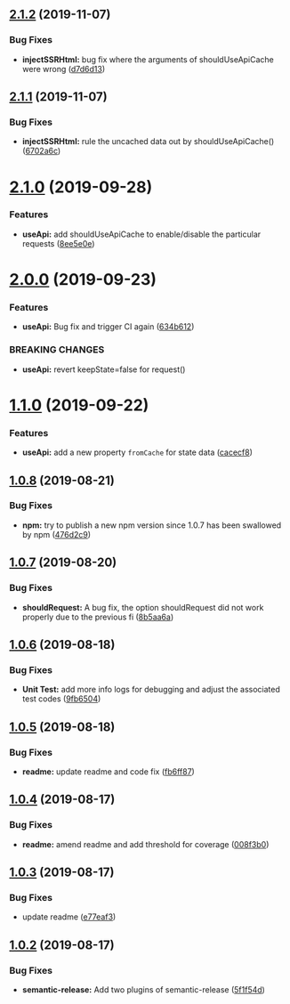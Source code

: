 ## [2.1.2](https://github.com/RyanRoll/react-use-api/compare/v2.1.1...v2.1.2) (2019-11-07)


### Bug Fixes

* **injectSSRHtml:** bug fix where the arguments of shouldUseApiCache were wrong ([d7d6d13](https://github.com/RyanRoll/react-use-api/commit/d7d6d13))

## [2.1.1](https://github.com/RyanRoll/react-use-api/compare/v2.1.0...v2.1.1) (2019-11-07)


### Bug Fixes

* **injectSSRHtml:** rule the uncached data out by shouldUseApiCache() ([6702a6c](https://github.com/RyanRoll/react-use-api/commit/6702a6c))

# [2.1.0](https://github.com/RyanRoll/react-use-api/compare/v2.0.0...v2.1.0) (2019-09-28)


### Features

* **useApi:** add shouldUseApiCache to enable/disable the particular requests ([8ee5e0e](https://github.com/RyanRoll/react-use-api/commit/8ee5e0e))

# [2.0.0](https://github.com/RyanRoll/react-use-api/compare/v1.1.0...v2.0.0) (2019-09-23)


### Features

* **useApi:** Bug fix and trigger CI again ([634b612](https://github.com/RyanRoll/react-use-api/commit/634b612))


### BREAKING CHANGES

* **useApi:** revert keepState=false for request()

# [1.1.0](https://github.com/RyanRoll/react-use-api/compare/v1.0.8...v1.1.0) (2019-09-22)


### Features

* **useApi:** add a new property `fromCache` for state data ([cacecf8](https://github.com/RyanRoll/react-use-api/commit/cacecf8))

## [1.0.8](https://github.com/RyanRoll/react-use-api/compare/v1.0.7...v1.0.8) (2019-08-21)


### Bug Fixes

* **npm:** try to publish a new npm version since 1.0.7 has been swallowed by npm ([476d2c9](https://github.com/RyanRoll/react-use-api/commit/476d2c9))

## [1.0.7](https://github.com/RyanRoll/react-use-api/compare/v1.0.6...v1.0.7) (2019-08-20)


### Bug Fixes

* **shouldRequest:** A bug fix, the option shouldRequest did not work properly due to the previous fi ([8b5aa6a](https://github.com/RyanRoll/react-use-api/commit/8b5aa6a))

## [1.0.6](https://github.com/RyanRoll/react-use-api/compare/v1.0.5...v1.0.6) (2019-08-18)


### Bug Fixes

* **Unit Test:** add more info logs for debugging and adjust the associated test codes ([9fb6504](https://github.com/RyanRoll/react-use-api/commit/9fb6504))

## [1.0.5](https://github.com/RyanRoll/react-use-api/compare/v1.0.4...v1.0.5) (2019-08-18)


### Bug Fixes

* **readme:** update readme and code fix ([fb6ff87](https://github.com/RyanRoll/react-use-api/commit/fb6ff87))

## [1.0.4](https://github.com/RyanRoll/react-use-api/compare/v1.0.3...v1.0.4) (2019-08-17)


### Bug Fixes

* **readme:** amend readme and add threshold for coverage ([008f3b0](https://github.com/RyanRoll/react-use-api/commit/008f3b0))

## [1.0.3](https://github.com/RyanRoll/react-use-api/compare/v1.0.2...v1.0.3) (2019-08-17)


### Bug Fixes

* update readme ([e77eaf3](https://github.com/RyanRoll/react-use-api/commit/e77eaf3))

## [1.0.2](https://github.com/RyanRoll/react-use-api/compare/v1.0.1...v1.0.2) (2019-08-17)


### Bug Fixes

* **semantic-release:** Add two plugins of semantic-release ([5f1f54d](https://github.com/RyanRoll/react-use-api/commit/5f1f54d))
